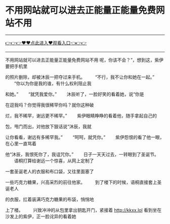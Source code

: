 # 不用网站就可以进去正能量正能量免费网站不用

<hr/><a href="https://github.com/lkijoi/chun/issues/1">👉👉👉♥♥点此进入♥观看入口👈👉👉</a><hr/>

不用网站就可以进去正能量正能量免费网站不用
呢，你该不会？”，想到这，紫伊要把手机里

的照片删除，却被沐辰一把夺过来手机。
　　“不行，我不让你和她在一起。”
　　“你以为你是我的谁，有什么权利阻止我

和她。”
　　“就凭我爱你。”
　　沐辰听了，一脸好笑的看着她，说“你是

在逗我吗？你觉得我很稀罕你吗？就你这种破

烂，我不稀罕，谢远更不稀罕。”
　　紫伊眼睛睁睁的看着他，随手拿起自己的

包，甩门而出，对他放下狠话说“沐辰，我就

让你看看，谢远有多稀罕我。”
　　“呵呵，就凭你。”
　　紫伊怨恨的看了他一眼，在心里一直骂着

他“沐辰，我恨死你了，我诅咒你。”
　　日子一天天过去，一转眼到了圣诞节。
　　语桐打算给谢远一个惊喜，从网上定制了

一套圣诞老人的衣服和布口袋，又往里面塞了

一些巧克力糖果，兴高采烈的前往他家。
　　到了楼下的时候，语桐直接套上圣诞老人

的衣服，扛着装满巧克力糖果的布袋，悄悄地

上了楼。
　　兴致冲冲的从包里拿出钥匙开门，紧接着
http://kkxx.lol
看到坐在沙发上的紫伊，正一脸诧异的看着她
